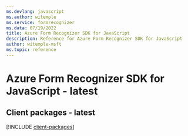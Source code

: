```yaml
---
ms.devlang: javascript
ms.author: witemple
ms.service: formrecognizer
ms.data: 07/19/2022
title: Azure Form Recognizer SDK for JavaScript
description: Reference for Azure Form Recognizer SDK for JavaScript
author: witemple-msft
ms.topic: reference
---
```

# Azure Form Recognizer SDK for JavaScript - latest

## Client packages - latest
[!INCLUDE [client-packages](form-recognizer-client-index.md)]
